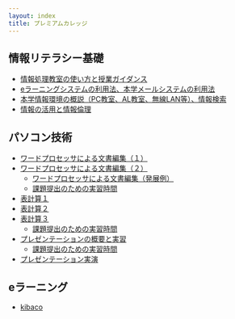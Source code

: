 ```yaml
---
layout: index
title: プレミアムカレッジ
---
```


情報リテラシー基礎
------------------

-   [情報処理教室の使い方と授業ガイダンス](contents/infolit/01/index.html)
-   [eラーニングシステムの利用法、本学メールシステムの利用法](contents/infolit/02/index.html)
-   [本学情報環境の概説（PC教室、AL教室、無線LAN等）、情報検索](contents/infolit/03/index.html)
-   [情報の活用と情報倫理](contents/infolit/04/index.html)

パソコン技術
------------

-   [ワードプロセッサによる文書編集（１）](contents/office2016/word/01/index.html)
-   [ワードプロセッサによる文書編集（２）](contents/office2016/word/02/index.html)
    -   [ワードプロセッサによる文書編集（発展例）](contents/office2016/word/03/index.html)
    -   [課題提出のための実習時間](contents/office2016/word/04/index.html)
-   [表計算１](contents/office2016/excel/01/index.html)
-   [表計算２](contents/office2016/excel/02/index.html)
-   [表計算３](contents/office2016/excel/03/index.html)
    -   [課題提出のための実習時間](contents/office2016/excel/04/index.html)
-   [プレゼンテーションの概要と実習](contents/office2016/powerpoint/01/index.html)
    -   [課題提出のための実習時間](contents/office2016/powerpoint/02/index.html)
-   [プレゼンテーション実演](contents/office2016/powerpoint/03/index.html)


eラーニング
-----------

* [kibaco](https://kibaco.tmu.ac.jp/portal?f=infolit)

